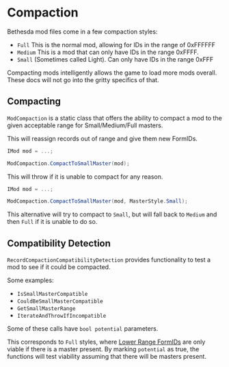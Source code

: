 # Compaction
Bethesda mod files come in a few compaction styles:

- `Full`  This is the normal mod, allowing for IDs in the range of 0xFFFFFF
- `Medium`  This is a mod that can only have IDs in the range 0xFFFF.
- `Small`  (Sometimes called Light).  Can only have IDs in the range 0xFFF

Compacting mods intelligently allows the game to load more mods overall.  These docs will not go into the gritty specifics of that.

## Compacting

`ModCompaction` is a static class that offers the ability to compact a mod to the given acceptable range for Small/Medium/Full masters.

This will reassign records out of range and give them new FormIDs.

```cs
IMod mod = ...;

ModCompaction.CompactToSmallMaster(mod);
```

This will throw if it is unable to compact for any reason.

```cs
IMod mod = ...;

ModCompaction.CompactToSmallMaster(mod, MasterStyle.Small);
```

This alternative will try to compact to `Small`, but will fall back to `Medium` and then `Full` if it is unable to do so.

## Compatibility Detection

`RecordCompactionCompatibilityDetection` provides functionality to test a mod to see if it could be compacted.

Some examples:
- `IsSmallMasterCompatible`
- `CouldBeSmallMasterCompatible`
- `GetSmallMasterRange`
- `IterateAndThrowIfIncompatible` 

Some of these calls have `bool potential` parameters. 

This corresponds to `Full` styles, where [Lower Range FormIDs](Exporting.md/#lower-range-formids) are only viable if there is a master present.  By marking `potential` as true, the functions will test viability assuming that there will be masters present.